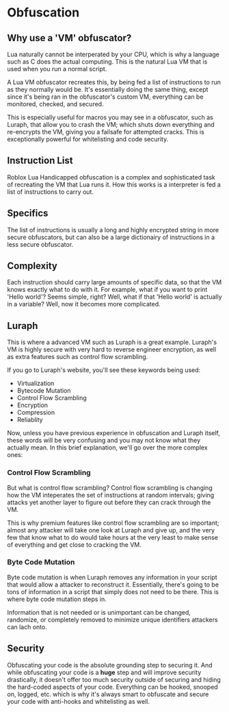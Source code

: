 # Obfuscation
## Why use a 'VM' obfuscator?
Lua naturally cannot be interperated by your CPU, which is why a language such as C does the actual computing. This is the natural Lua VM that is used when you run a normal script.

A Lua VM obfuscator recreates this, by being fed a list of instructions to run as they normally would be. It's essentially doing the same thing, except since it's being ran in the obfuscator's custom VM, everything can be monitored, checked, and secured.

This is especially useful for macros you may see in a obfuscator, such as Luraph, that allow you to crash the VM; which shuts down everything and re-encrypts the VM, giving you a failsafe for attempted cracks. This is exceptionally powerful for whitelisting and code security.

## Instruction List
Roblox Lua Handicapped obfuscation is a complex and sophisticated task of recreating the VM that Lua runs it. How this works is a interpreter is fed a list of instructions to carry out.

## Specifics
The list of instructions is usually a long and highly encrypted string in more secure obfuscators, but can also be a large dictionairy of instructions in a less secure obfuscator.

## Complexity
Each instruction should carry large amounts of specific data, so that the VM knows exactly what to do with it. For example, what if you want to print 'Hello world'? Seems simple, right? Well, what if that 'Hello world' is actually in a variable? Well, now it becomes more complicated.

## Luraph
This is where a advanced VM such as Luraph is a great example. Luraph's VM is highly secure with very hard to reverse engineer encryption, as well as extra features such as control flow scrambling.

If you go to Luraph's website, you'll see these keywords being used:
- Virtualization
- Bytecode Mutation
- Control Flow Scrambling
- Encryption
- Compression
- Reliablity

Now, unless you have previous experience in obfuscation and Luraph itself, these words will be very confusing and you may not know what they actually mean. In this brief explanation, we'll go over the more complex ones:

### Control Flow Scrambling
But what is control flow scrambling? Control flow scrambling is changing how the VM inteperates the set of instructions at random intervals; giving attacks yet another layer to figure out before they can crack through the VM.

This is why premium features like control flow scrambling are so important; almost any attacker will take one look at Luraph and give up, and the very few that know what to do would take hours at the very least to make sense of everything and get close to cracking the VM.

### Byte Code Mutation
Byte code mutation is when Luraph removes any information in your script that would allow a attacker to reconstruct it. Essentially, there's going to be tons of information in a script that simply does not need to be there. This is where byte code mutation steps in.

Information that is not needed or is unimportant can be changed, randomize, or completely removed to minimize unique identifiers attackers can lach onto.

## Security
Obfuscating your code is the absolute grounding step to securing it. And while obfuscating your code is a **huge** step and will improve security drastically, it doesn't offer too much security outside of securing and hiding the hard-coded aspects of your code. Everything can be hooked, snooped on, logged, etc. which is why it's always smart to obfuscate and secure your code with anti-hooks and whitelisting as well.
